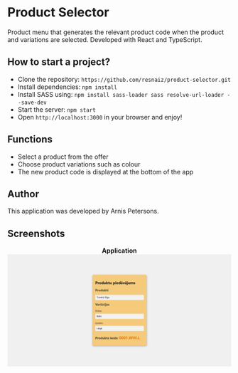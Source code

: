 # Product Selector

Product menu that generates the relevant product code when the product and variations are selected. Developed with React and TypeScript.

## How to start a project?

- Clone the repository: `https://github.com/resnaiz/product-selector.git`
- Install dependencies: `npm install`
- Install SASS using: `npm install sass-loader sass resolve-url-loader --save-dev`
- Start the server: `npm start`
- Open `http://localhost:3000` in your browser and enjoy!

## Functions

- Select a product from the offer
- Choose product variations such as colour
- The new product code is displayed at the bottom of the app

## Author

This application was developed by Arnis Petersons.

## Screenshots

<p align="center">
  <b>Application</b><br>
  <img src="./app_screenshot.png" alt="Index">
</p>
